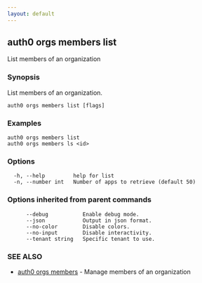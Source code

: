 ```yaml
---
layout: default
---
```

## auth0 orgs members list

List members of an organization

### Synopsis

List members of an organization.

```
auth0 orgs members list [flags]
```

### Examples

```
auth0 orgs members list
auth0 orgs members ls <id>
```

### Options

```
  -h, --help         help for list
  -n, --number int   Number of apps to retrieve (default 50)
```

### Options inherited from parent commands

```
      --debug           Enable debug mode.
      --json            Output in json format.
      --no-color        Disable colors.
      --no-input        Disable interactivity.
      --tenant string   Specific tenant to use.
```

### SEE ALSO

* [auth0 orgs members](auth0_orgs_members.md)	 - Manage members of an organization

